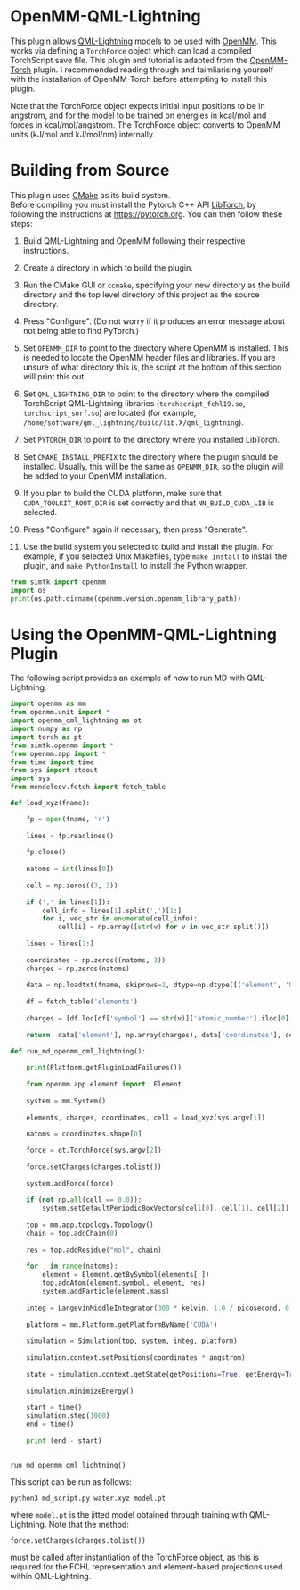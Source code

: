 OpenMM-QML-Lightning
======================================

This plugin allows [QML-Lightning](https://github.com/nickjbrowning/qml-lightning) models to be used with [OpenMM](http://openmm.org). This works via defining a `TorchForce` object which can load a compiled TorchScript save file. This plugin and tutorial is adapted from the [OpenMM-Torch](https://github.com/openmm/openmm-torch) plugin. I recommended reading through and faimliarising yourself with the installation of OpenMM-Torch before attempting to install this plugin. 

Note that the TorchForce object expects initial input positions to be in angstrom, and for the model to be trained on energies in kcal/mol and forces in kcal/mol/angstrom. The TorchForce object converts to OpenMM units (kJ/mol and kJ/mol/nm) internally.

Building from Source
======================================
This plugin uses [CMake](https://cmake.org/) as its build system.  
Before compiling you must install the Pytorch C++ API [LibTorch](https://pytorch.org/cppdocs/installing.html), by following the instructions at https://pytorch.org.
You can then follow these steps:

1. Build QML-Lightning and OpenMM following their respective instructions.

2. Create a directory in which to build the plugin.

3. Run the CMake GUI or `ccmake`, specifying your new directory as the build directory and the top
level directory of this project as the source directory.

4. Press "Configure".  (Do not worry if it produces an error message about not being able to find PyTorch.)

5. Set `OPENMM_DIR` to point to the directory where OpenMM is installed.  This is needed to locate
the OpenMM header files and libraries.  If you are unsure of what directory this is, the script at the bottom of this section will print this out.

6. Set `QML_LIGHTNING_DIR` to point to the directory where the compiled TorchScript QML-Lightning libraries (`torchscript_fchl19.so`, `torchscript_sorf.so`) are located (for example, `/home/software/qml_lightning/build/lib.X/qml_lightning`).

7. Set `PYTORCH_DIR` to point to the directory where you installed LibTorch.

8. Set `CMAKE_INSTALL_PREFIX` to the directory where the plugin should be installed.  Usually,
this will be the same as `OPENMM_DIR`, so the plugin will be added to your OpenMM installation.

9. If you plan to build the CUDA platform, make sure that `CUDA_TOOLKIT_ROOT_DIR` is set correctly
and that `NN_BUILD_CUDA_LIB` is selected.

10. Press "Configure" again if necessary, then press "Generate".

11. Use the build system you selected to build and install the plugin.  For example, if you
selected Unix Makefiles, type `make install` to install the plugin, and `make PythonInstall` to
install the Python wrapper.

```python
from simtk import openmm
import os
print(os.path.dirname(openmm.version.openmm_library_path))
```


Using the OpenMM-QML-Lightning Plugin
======================================

The following script provides an example of how to run MD with QML-Lightning.

```python
import openmm as mm
from openmm.unit import *
import openmm_qml_lightning as ot
import numpy as np
import torch as pt
from simtk.openmm import *
from openmm.app import *
from time import time
from sys import stdout
import sys
from mendeleev.fetch import fetch_table

def load_xyz(fname):

    fp = open(fname, 'r')
    
    lines = fp.readlines()
    
    fp.close()
    
    natoms = int(lines[0])
        
    cell = np.zeros((3, 3))
    
    if (',' in lines[1]):
        cell_info = lines[1].split(',')[1:]
        for i, vec_str in enumerate(cell_info):
            cell[i] = np.array([str(v) for v in vec_str.split()])
         
    lines = lines[2:]
    
    coordinates = np.zeros((natoms, 3))
    charges = np.zeros(natoms)
    
    data = np.loadtxt(fname, skiprows=2, dtype=np.dtype([('element', 'U2'), ('coordinates', 'f4', (3))]))
    
    df = fetch_table('elements')
    
    charges = [df.loc[df['symbol'] == str(v)]['atomic_number'].iloc[0] for v in data['element']]
    
    return  data['element'], np.array(charges), data['coordinates'], cell

def run_md_openmm_qml_lightning():
    
    print(Platform.getPluginLoadFailures())
    
    from openmm.app.element import  Element
    
    system = mm.System()
    
    elements, charges, coordinates, cell = load_xyz(sys.argv[1])
        
    natoms = coordinates.shape[0]

    force = ot.TorchForce(sys.argv[2])
    
    force.setCharges(charges.tolist())
    
    system.addForce(force)
    
    if (not np.all(cell == 0.0)):
        system.setDefaultPeriodicBoxVectors(cell[0], cell[1], cell[2])
    
    top = mm.app.topology.Topology()
    chain = top.addChain(0)
    
    res = top.addResidue("mol", chain)
    
    for _ in range(natoms):
        element = Element.getBySymbol(elements[_])
        top.addAtom(element.symbol, element, res)
        system.addParticle(element.mass)
        
    integ = LangevinMiddleIntegrator(300 * kelvin, 1.0 / picosecond, 0.002 * picoseconds)
    
    platform = mm.Platform.getPlatformByName('CUDA')
    
    simulation = Simulation(top, system, integ, platform)
    
    simulation.context.setPositions(coordinates * angstrom)
    
    state = simulation.context.getState(getPositions=True, getEnergy=True, getForces=True)
   
    simulation.minimizeEnergy()
   
    start = time()
    simulation.step(1000)
    end = time()
    
    print (end - start)
    

run_md_openmm_qml_lightning()

```

This script can be run as follows:

```
python3 md_script.py water.xyz model.pt
```
where `model.pt` is the jitted model obtained through training with QML-Lightning. Note that the method:

```
force.setCharges(charges.tolist())
```

must be called after instantiation of the TorchForce object, as this is required for the FCHL representation and element-based projections used within QML-Lightning.
